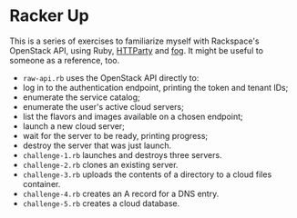 # Racker Up

This is a series of exercises to familiarize myself with Rackspace's OpenStack API, using Ruby, [HTTParty](http://httparty.rubyforge.org/rdoc/) and [fog](https://github.com/fog/fog). It might be useful to someone as a reference, too.

 - `raw-api.rb` uses the OpenStack API directly to:
  - log in to the authentication endpoint, printing the token and tenant IDs;
  - enumerate the service catalog;
  - enumerate the user's active cloud servers;
  - list the flavors and images available on a chosen endpoint;
  - launch a new cloud server;
  - wait for the server to be ready, printing progress;
  - destroy the server that was just launch.
 - `challenge-1.rb` launches and destroys three servers.
 - `challenge-2.rb` clones an existing server.
 - `challenge-3.rb` uploads the contents of a directory to a cloud files container.
 - `challenge-4.rb` creates an A record for a DNS entry.
 - `challenge-5.rb` creates a cloud database.
